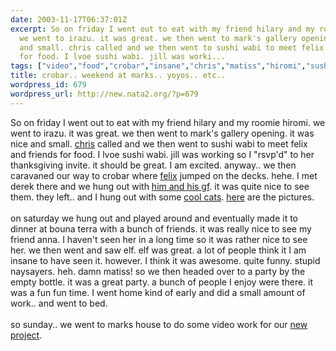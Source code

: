 ```yaml
---
date: 2003-11-17T06:37:01Z
excerpt: So on friday I went out to eat with my friend hilary and my roomie hiromi.
  we went to irazu. it was great. we then went to mark's gallery opening. it was nice
  and small. chris called and we then went to sushi wabi to meet felix and friends
  for food. I lvoe sushi wabi. jill was worki...
tags: ["video","food","crobar","insane","chris","matiss","hiromi","sushi"]
title: crobar.. weekend at marks.. yoyos.. etc..
wordpress_id: 679
wordpress_url: http://new.nata2.org/?p=679
---
```


So on friday I went out to eat with my friend hilary and my roomie hiromi. we went to irazu. it was great. we then went to mark's gallery opening. it was nice and small. <a href="https://web.archive.org/web/20030814003134/http://www.nata2.info//?path=pictures%2Fevents%2Ffelix_at_crobar_03&amp;img=felix%20at%20crobar%20043.jpg">chris</a> called and we then went to sushi wabi to meet felix and friends for food. I lvoe sushi wabi. jill was working so I "rsvp'd" to her thanksgiving invite. it should be great. I am excited. anyway.. we then caravaned our way to crobar where <a href="https://web.archive.org/web/20030814003134/http://www.nata2.info//?path=pictures%2Fevents%2Ffelix_at_crobar_03&amp;img=felix%20at%20crobar%20010.jpg">felix</a> jumped on the decks. hehe. I met derek there and we hung out with <a href="https://web.archive.org/web/20030814003134/http://www.nata2.info//?path=pictures%2Fevents%2Ffelix_at_crobar_03&amp;img=felix%20at%20crobar%20007.jpg">him and his gf</a>. it was quite nice to see them. they left.. and I hung out with some <a href="https://web.archive.org/web/20030814003134/http://www.nata2.info//?path=pictures%2Fevents%2Ffelix_at_crobar_03&amp;img=felix%20at%20crobar%20027.jpg">cool cats</a>. <a href="https://web.archive.org/web/20030814003134/http://www.nata2.info//?path=pictures%2Fevents%2Ffelix_at_crobar_03">here</a> are the pictures.<br/><br/>on saturday we hung out and played around and eventually made it to dinner at bouna terra with a bunch of friends. it was really nice to see my friend anna. I haven't seen her in a long time so it was rather nice to see her. we then went and saw elf. elf was great. a lot of people think it I am insane to have seen it. however. I think it was awesome. quite funny. stupid naysayers. heh. damn matiss! so we then headed over to a party by the empty bottle. it was a great party. a bunch of people I enjoy were there. it was a fun fun time. I went home kind of early and did a small amount of work.. and went to bed. <br/><br/>so sunday.. we went to marks house to do some video work for our <a href="http://www.learntoyoyo.com">new project</a>.
